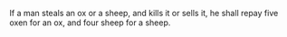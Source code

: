 If a man steals an ox or a sheep, and kills it or sells it, he shall repay five oxen for an ox, and four sheep for a sheep.
